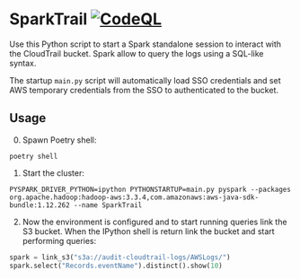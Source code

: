 # SparkTrail [![CodeQL](https://github.com/notdodo/SparkTrail/actions/workflows/codeql.yml/badge.svg)](https://github.com/notdodo/SparkTrail/actions/workflows/codeql.yml)

Use this Python script to start a Spark standalone session to interact with the CloudTrail bucket.
Spark allow to query the logs using a SQL-like syntax.

The startup `main.py` script will automatically load SSO credentials and set AWS temporary credentials from the SSO to authenticated to the bucket.

## Usage

0. Spawn Poetry shell:

`poetry shell`

1. Start the cluster:

`PYSPARK_DRIVER_PYTHON=ipython PYTHONSTARTUP=main.py pyspark --packages org.apache.hadoop:hadoop-aws:3.3.4,com.amazonaws:aws-java-sdk-bundle:1.12.262 --name SparkTrail`

2. Now the environment is configured and to start running queries link the S3 bucket. When the IPython shell is return link the bucket and start performing queries:

```python
spark = link_s3("s3a://audit-cloudtrail-logs/AWSLogs/")
spark.select("Records.eventName").distinct().show(10)
```
